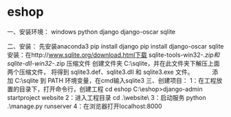 # eshop
一、安装环境：
windows
python
django
django-oscar
sqlite

二、安装：
先安装anaconda3
pip install django
pip install django-oscar
sqlite安装：在http://www.sqlite.org/download.html下载 
            sqlite-tools-win32-*.zip和sqlite-dll-win32-*.zip 压缩文件
            创建文件夹 C:\sqlite，并在此文件夹下解压上面两个压缩文件，
            将得到 sqlite3.def、sqlite3.dll 和 sqlite3.exe 文件。
            添加 C:\sqlite 到 PATH 环境变量，在cmd输入sqlite3
三、创建项目：
1：在工程放置的目录下，打开命令行，创建工程 
cd eshop
C:\eshop>django-admin startproject website 
2：进入工程目录 
cd .\website\ 
3：启动服务 
python .\manage.py runserver 
4：在浏览器打开localhost:8000
